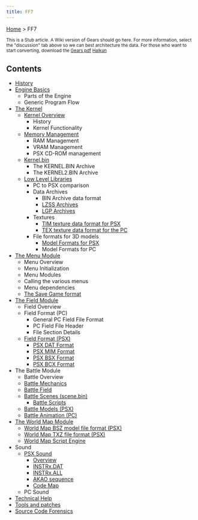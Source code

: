```yaml
---
title: FF7
---
```


[Home](index.md) > FF7

<small> This is a Stub article. A Wiki version of Gears should go here. For more information, select the "discussion" tab above so we can best architecture the data. For those who want to start converting, download the [Gears pdf](https://wiki.ffrtt.ru/gears.pdf) [Halkun](User:Halkun.md) </small>

  

## Contents

-   [History](FF7/History.md)
-   [Engine Basics](FF7/Engine_basics.md)
    -   Parts of the Engine
    -   Generic Program Flow
-   [The Kernel](FF7/Kernel.md)
    -   [Kernel Overview](FF7/Kernel/Overview.md)
        -   History
        -   Kernel Functionality
    -   [Memory Management](FF7/Kernel/Memory_management.md)
        -   RAM Management
        -   VRAM Management
        -   PSX CD-ROM management
    -   [Kernel.bin](FF7/Kernel/Kernel.bin.md)
        -   The KERNEL.BIN Archive
        -   The KERNEL2.BIN Archive
    -   [Low Level Libraries](FF7/Kernel/Low_level_libraries.md)
        -   PC to PSX comparison
        -   Data Archives
            -   BIN Archive data format
            -   [LZSS Archives](FF7/LZSS_format.md)
            -   [LGP Archives](FF7/LGP_format.md)
        -   Textures
            -   [TIM texture data format for PSX](PSX/TIM_format.md)
            -   [TEX texture data format for the PC](FF7/TEX_format.md)
        -   File formats for 3D models
            -   [Model Formats for PSX](FF7/Kernel/Low_level_libraries.md#Model_formats_for_PSX)
            -   Model Formats for PC
-   [The Menu Module](FF7/Menu_Module.md)
    -   Menu Overview
    -   Menu Initialization
    -   Menu Modules
    -   Calling the various menus
    -   Menu dependencies
    -   [The Save Game format](FF7/Savemap.md)
-   [The Field Module](FF7/Field_Module.md)
    -   Field Overview
    -   Field Format (PC)
        -   General PC Field File Format
        -   PC Field File Header
        -   File Section Details
    -   [Field Format (PSX)](FF7/Field_Module.md#Field_Format_.28PSX.29)
        -   [PSX DAT Format](FF7/Field_Module.md#PSX_DAT_Format)
        -   [PSX MIM Format](FF7/Field_Module.md#PSX_MIM_Format)
        -   [PSX BSX Format](FF7/Field_Module.md#PSX_BSX_Format)
        -   [PSX BCX Format](FF7/Field_Module.md#PSX_BCX_Format)
-   The Battle Module
    -   Battle Overview
    -   [Battle Mechanics](FF7/Battle/Battle_Mechanics.md)
    -   [Battle Field](FF7/Battle/Battle_Field.md)
    -   [Battle Scenes (scene.bin)](FF7/Battle/Battle_Scenes.md)
        -   [Battle Scripts](FF7/Battle/Battle_Scenes/Battle_Script.md)
    -   [Battle Models (PSX)](FF7/Playstation_Battle_Model_Format.md)
    -   [Battle Animation (PC)](FF7/Battle/Battle_Animation_(PC).md)
-   [The World Map Module](FF7/WorldMap_Module.md)
    -   [World Map BSZ model file format (PSX)](FF7/World_Map/BSZ.md)
    -   [World Map TXZ file format (PSX)](FF7/World_Map/TXZ.md)
    -   [World Map Script Engine](FF7/WorldMap_Module/Script.md)
-   Sound
    -   [PSX Sound](FF7/PSX/PSX_Sound.md)
        -   [Overview](FF7/PSX/Sound/Overview.md)
        -   [INSTRx.DAT](FF7/PSX/Sound/INSTRx.DAT.md)
        -   [INSTRx.ALL](FF7/PSX/Sound/INSTRx.ALL.md)
        -   [AKAO sequence](FF7/PSX/Sound/AKAO_sequence.md)
        -   [Code Map](FF7/PSX/Sound/Code_Map.md)
    -   PC Sound
-   [Technical Help](FF7/Technical.md)
-   [Tools and patches](FF7/Technical/Customising.md)
-   [Source Code Forensics](FF7/Technical/Source.md)
